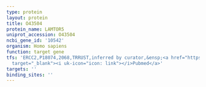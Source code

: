 ```yaml
---
type: protein
layout: protein
title: O43504
protein_name: LAMTOR5
uniprot_accession: O43504
ncbi_gene_id: '10542'
organism: Homo sapiens
function: target gene
tfs: 'ERCC2,P18074,2068,TRRUST,inferred by curator,&ensp;<a href="https://www.ncbi.nlm.nih.gov/pubmed/?term=22387547%5Buid%5D"
  target="_blank"><i uk-icon="icon: link"></i>Pubmed</a>'
targets: ''
binding_sites: ''
---
```

